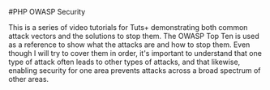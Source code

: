 #PHP OWASP Security

This is a series of video tutorials for Tuts+ demonstrating both common attack vectors 
and the solutions to stop them.  The OWASP Top Ten is used as a reference to show 
what the attacks are and how to stop them.  Even though I will try to cover them in order, 
it's important to understand that one type of attack often leads to other types of attacks, 
and that likewise, enabling security for one area prevents attacks across a broad 
spectrum of other areas.
